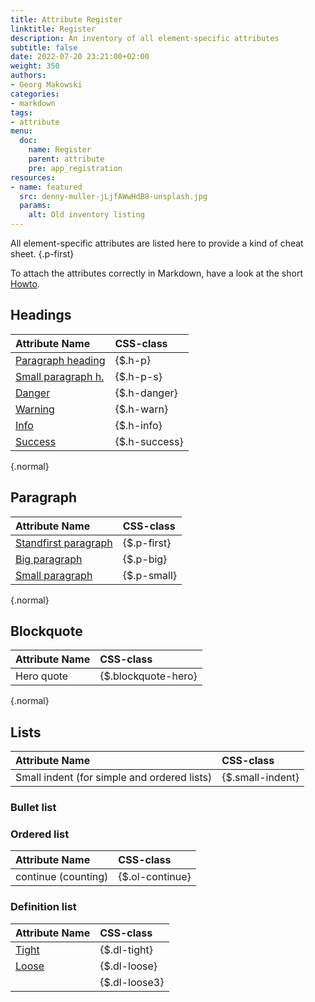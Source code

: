 ```yaml
---
title: Attribute Register
linktitle: Register
description: An inventory of all element-specific attributes
subtitle: false
date: 2022-07-20 23:21:00+02:00
weight: 350
authors:
- Georg Makowski
categories:
- markdown
tags:
- attribute
menu:
  doc:
    name: Register
    parent: attribute
    pre: app_registration
resources:
- name: featured
  src: denny-muller-jLjfAWwHdB8-unsplash.jpg
  params:
    alt: Old inventory listing
---
```


All element-specific attributes are listed here to provide a kind of cheat sheet.
{.p-first} <!--more-->

To attach the attributes correctly in Markdown, have a look at the short [Howto](/doc/enhancing/attribute/howto).

## Headings

| Attribute Name | CSS-class |
|:--------|:-------|
| [Paragraph heading](/doc/basic/headings#h-p) | {$.h-p} |
| [Small paragraph h.](/doc/basic/headings#h-p) | {$.h-p-s} |
| [Danger](/doc/basic/headings#highlighted-headings) | {$.h-danger} |
| [Warning](/doc/basic/headings#highlighted-headings) | {$.h-warn} |
| [Info](/doc/basic/headings#highlighted-headings) | {$.h-info} |
| [Success](/doc/basic/headings#highlighted-headings) | {$.h-success} |
{.normal}

## Paragraph

| Attribute Name | CSS-class |
|:--------|:-------|
| [Standfirst paragraph](doc/page/standfirst#first) | {$.p-first} |
| [Big paragraph](/doc/basic/paragraph#big-paragraph) | {$.p-big} |
| [Small paragraph](/doc/basic/paragraph#small-paragraph) | {$.p-small} |
{.normal}

## Blockquote

| Attribute Name | CSS-class |
|:--------|:-------|
| Hero quote | {$.blockquote-hero} |
{.normal}

## Lists

| Attribute Name | CSS-class |
|:--------|:-------|
| Small indent (for simple and ordered lists) | {$.small-indent} |

### Bullet list

### Ordered list

| Attribute Name | CSS-class |
|:--------|:-------|
| continue (counting) | {$.ol-continue} |

### Definition list

| Attribute Name | CSS-class |
|:--------|:-------|
| [Tight](/doc/extended/definition-list#tight) | {$.dl-tight} |
| [Loose](/doc/extended/definition-list#loose) | {$.dl-loose} |
|| {$.dl-loose3} |
